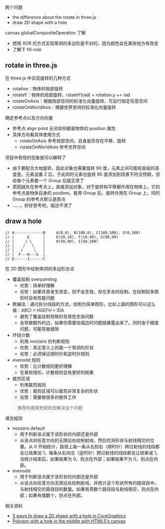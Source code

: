 两个问题
* the difference about the rotate in three.js
* draw 2D shape with a hole


canvas globalCompositeOperation 了解
* 想用 XOR 的方式实现带洞的多边形是不对的，因为颜色会在某些地方有改变
* 了解下 fill-rule

## rotate in three.js
在 three.js 中实现旋转的几种方式
* rotation：物体的局部旋转
* rotateY：物体的局部旋转，rotateY(rad) = rotation.y += rad
* rotateOnAxis：根据局部空间的标准化向量旋转，可自行指定任意空间
* rotateOnWorldAxis：根据世界空间的标准化向量旋转

确定参考点以及方向向量
* 参考点 align point 无论如何都是物体的 position 属性
* 具体方向看具体使用方式
  * rotateOnAxis 参考局部空间，自身是否存在平移、旋转
  * rotateOnWorldAxis 参考世界空间

项目中奇怪的现象就可以解释了
* 由于要配合大地旋转，因此对象也需要旋转 90 度，元素之间可能有层级的高度差。元素设置 Z 后，于此同时元素也旋转 90 度添加到场景不符合预期，但给每个元素套一个 Group 后就正常了
* 原因就处在参考点上，直接添加对象，对于旋转和平移都作用在物体上，它的参考点是物体自身的 position。套用 Group 后，旋转作用在 Group 上，同时 Group 的参考点默认是原点
* ……，好好思考吧，描述不清了

## draw a hole
```
// A-------------B     A(0,0), B(100,0), C(100,100), D(0,100)
// |      E      |     E(50,10), F(10,90), G(90,90)
// |     / \     |     H(50,90), I(50,100)
// |    /   \    |
// |   /     \   |
// |  F---H---G  |
// D------I------C
```

在 2D 图形中绘制带洞的多边形办法
* 覆盖绘制 overpainting
  * 优势：简单好理解
  * 劣势：如果背景发生改变，则不会生效。存在多余的绘制，在绘制较多图形时会有性能问题
* 欺骗法：通过拆分线段的方式，绘制为简单图形，比如上面的图形可以这么做：ABCI > HGEFH > IDA
  * 避免了覆盖绘制导致的背景色生效问题
  * 会导致额外的边，如果你需要给描边时问题就暴露出来了。同时由于精度问题，可能导致缝隙
* 环绕计数
  * 利用 nonzero 的判断规则
  * 优势：真正意义上的画一个带洞的形状
  * 劣势：必须保证顺时针和逆时针规则
* evenodd 规则
  * 优势：比计数规则更好理解
  * 在某些情形，计数规则会有更好的结果
* 裁剪区域
  * 利用裁剪规则
  * 优势：裁剪区域可以裁剪非常复杂的形状
  * 劣势：需要做很多的额外工作

> 推荐利用填充规则去解决这个问题

填充规则
* nonzero default
  * 用于判断该点属于该形状的内部还是外部
  * 从该点向任意方向的无限远处绘制射线，然后检测形状与射线相交的位置。从 0 开始统计，路径上每一条从左到右（顺时针）跨过射线的线段都会让结果加 1，每条从右向左（逆时针）跨过射线的线段都会让结果减 1。当统计结束后，如果结果为 0，则点在外部；如果结果不为 0，则点在内部。
* evenodd
  * 用于判断该点属于该形状的内部还是外部
  * 从该点向任意方向无限远处绘制射线，并统计这个形状所有的路径段中，与射线相交的路径段的数量。如果有奇数个路径段与射线相交，则点在内部；如果有偶数个，则点在外部。

相关资料
* [5 ways to draw a 2D shape with a hole in CoreGraphics](https://www.cocoawithlove.com/2010/05/5-ways-to-draw-2d-shape-with-hole-in.html)
* [Polygon with a hole in the middle with HTML5's canvas](https://stackoverflow.com/questions/13618844/polygon-with-a-hole-in-the-middle-with-html5s-canvas)